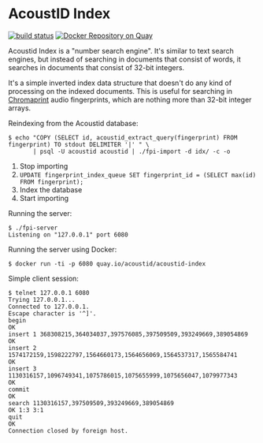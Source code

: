 AcoustID Index
==============

[![build status](https://code.oxygene.sk/acoustid/acoustid-index/badges/master/build.svg)](https://code.oxygene.sk/acoustid/acoustid-index/commits/master)
[![Docker Repository on Quay](https://quay.io/repository/acoustid/acoustid-index/status "Docker Repository on Quay")](https://quay.io/repository/acoustid/acoustid-index)

Acoustid Index is a "number search engine". It's similar to text search
engines, but instead of searching in documents that consist of words,
it searches in documents that consist of 32-bit integers.

It's a simple inverted index data structure that doesn't do any kind of
processing on the indexed documents. This is useful for searching in
[Chromaprint][1] audio fingerprints, which are nothing more than 32-bit
integer arrays.

[1]: http://acoustid.org/chromaprint

Reindexing from the Acoustid database:

    $ echo "COPY (SELECT id, acoustid_extract_query(fingerprint) FROM fingerprint) TO stdout DELIMITER '|' " \
           | psql -U acoustid acoustid | ./fpi-import -d idx/ -c -o

 1. Stop importing
 2. `UPDATE fingerprint_index_queue SET fingerprint_id = (SELECT max(id) FROM fingerprint);`
 3. Index the database
 4. Start importing

Running the server:

    $ ./fpi-server
    Listening on "127.0.0.1" port 6080

Running the server using Docker:

    $ docker run -ti -p 6080 quay.io/acoustid/acoustid-index

Simple client session:

    $ telnet 127.0.0.1 6080
    Trying 127.0.0.1...
    Connected to 127.0.0.1.
    Escape character is '^]'.
    begin
    OK
    insert 1 368308215,364034037,397576085,397509509,393249669,389054869
    OK
    insert 2 1574172159,1598222797,1564660173,1564656069,1564537317,1565584741
    OK
    insert 3 1130316157,1096749341,1075786015,1075655999,1075656047,1079977343
    OK
    commit
    OK
    search 1130316157,397509509,393249669,389054869
    OK 1:3 3:1
    quit
    OK
    Connection closed by foreign host.
